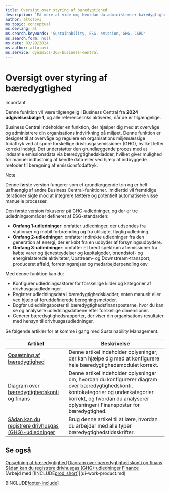 ```yaml
---
title: Oversigt over styring af bæredygtighed
description: 'Få mere at vide om, hvordan du administrerer bæredygtighedsfunktioner med anførte oplysninger og ressourcer.'
author: altotovi
ms.topic: conceptual
ms.devlang: al
ms.search.keywords: 'Sustainability, ESG, emission, GHG, CSRD'
ms.search.form: null
ms.date: 03/29/2024
ms.author: altotovi
ms.service: dynamics-365-business-central
---
```


# <a name="sustainability-management-overview"></a>Oversigt over styring af bæredygtighed

>[!IMPORTANT]
>Denne funktion vil være tilgængelig i Business Central fra **2024 udgivelsesbølge 1**, og alle referencelinks aktiveres, når de er tilgængelige.

Business Central indeholder en funktion, der hjælper dig med at overvåge og administrere din organisations indvirkning på miljøet. Denne funktion er designet til at overvåge og regulere en organisations miljømæssige fodaftryk ved at spore forskellige drivhusgasemissioner (GHG), hvilket letter korrekt indsigt. Det understøtter den grundlæggende proces med at indsamle emissionsdata via bæredygtighedskladder, hvilket giver mulighed for manuel indtastning af kendte data eller ved hjælp af indbyggede metoder til beregning af emissionsfodaftryk. 

>[!NOTE]
>Denne første version fungerer som et grundlæggende trin og er helt uafhængig af andre Business Central-funktioner. Imidlertid vil fremtidige iterationer sigte mod at integrere tættere og potentielt automatisere visse manuelle processer.

Den første version fokuserer på GHG-udledninger, og der er tre udledningsområder defineret af ESG-standarden:  

- **Omfang 1-udledninger**: omfatter udledninger, der udsendes fra stationær og mobil forbrænding og fra utilsigtet flygtig udledning.  
- **Omfang 2-udledninger**: omfatter indirekte udledninger fra den generation af energi, der er købt fra en udbyder af forsyningsudbydere.   
- **Omfang 3-udledninger**: omfatter et bredt spektrum af emissioner fra købte varer og tjenesteydelser og kapitalgoder, brændstof- og energirelaterede aktiviteter, Upstream- og Downstream-transport, produceret affald, forretningsrejser og medarbejderpendling osv. 

Med denne funktion kan du:   

- Konfigurer udledningsaktorer for forskellige kilder og kategorier af drivhusgasudledninger. 
- Registrer udledningsdata i bæredygtighedskladder, enten manuelt eller ved hjælp af foruddefinerede beregningsmetoder.  
- Bogfør udledningsposter til bæredygtighedsfinansposterne, hvor du kan se og analysere udledningsdataene efter forskellige dimensioner. 
- Generer bæredygtighedsrapporter, der viser din organisations resultater med hensyn til drivhusgasudledninger.

Se følgende artikler for at komme i gang med Sustainability Management.  

|  Artikel  |  Beskrivelse  |  
|--------|--------------| 
|[Opsætning af bæredygtighed](finance-sustainability-setup.md) | Denne artikel indeholder oplysninger, der kan hjælpe dig med at konfigurere hele bæredygtighedsmodulet korrekt. |
|[Diagram over bæredygtighedskonti og finans](finance-sustainability-accounts-ledger.md) | Denne artikel indeholder oplysninger om, hvordan du konfigurerer diagram over bæredygtighedskonti, kontokategorier og underkategorier korrekt, og hvordan du analyserer oplysninger i Finansposter for bæredygtighed. |
|[Sådan kan du registrere drivhusgas (GHG)-udledninger](finance-sustainability-journal.md) | Brug denne artikel til at lære, hvordan du arbejder med alle typer bæredygtighedstidsskrifter. |


## <a name="see-also"></a>Se også
[Opsætning af bæredygtighed](finance-sustainability-setup.md) 
[Diagram over bæredygtighedskonti og finans](finance-sustainability-accounts-ledger.md) 
[Sådan kan du registrere drivhusgas (GHG)-udledninger](finance-sustainability-journal.md)
[Finance](finance.md)  
[Arbejd med [!INCLUDE[prod_short](includes/prod_short.md)]](ui-work-product.md)


[!INCLUDE[footer-include](includes/footer-banner.md)]
